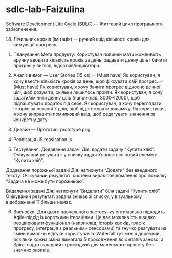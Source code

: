 # sdlc-lab-Faizulina
Software Development Life Cycle (SDLC) — Життєвий цикл програмного забезпечення.

18.	Лічильник кроків (імітація) — ручний ввід кількості кроків для симуляції прогресу.

1) Планування 
Мета продукту:
Користувач повинен мати можливість вручну вводити кількість кроків за день, задавати денну ціль і бачити прогрес у вигляді відсотків/індикатора.

2) Аналіз вимог — User Stories (15 хв)
✅ (Must have) Як користувач, я хочу ввести кількість кроків за день, щоб фіксувати свій прогрес.
✅ (Must have) Як користувач, я хочу бачити прогрес відносно денної цілі, щоб розуміти, скільки лишилось пройти.
Як користувач, я хочу задати/змінити денну ціль (наприклад, 8000–12000), щоб підлаштувати додаток під себе.
Як користувач, я хочу переглядати історію за останні 7 днів, щоб відстежувати динаміку.
Як користувач, я хочу виправити помилковий ввід, щоб редагувати значення за конкретну дату.

3) Дизайн — Прототип.
   prototype.png
   
5) Реалізація JS
   reasisation.js

6) Тестування.
Додавання задачі
Дія: додати задачу “Купити хліб”.
Очікуваний результат: у списку задач з’являється новий елемент “Купити хліб”.

Додавання порожньої задачі
Дія: натиснути “Додати” без введеного тексту.
Очікуваний результат: система видає повідомлення про помилку “Задача не може бути порожньою”.

Видалення задачі
Дія: натиснути “Видалити” біля задачі “Купити хліб”.
Очікуваний результат: задача зникає зі списку, у візуальному відображенні її більше немає.

6. Висновки.
Для цього навчального застосунку оптимально підходить Agile-підхід із короткими ітераціями.
Це дає можливість швидко розширювати функціонал (наприклад, історія кроків, графік прогресу, інтеграція з реальними сенсорами) та гнучко реагувати на зміни вимог чи відгуки користувачів.
Waterfall тут менш доречний, оскільки кожна зміна вимагала б проходження всіх етапів заново, а Spiral надто складний і громіздкий для маленького проєкту без значних ризиків.
